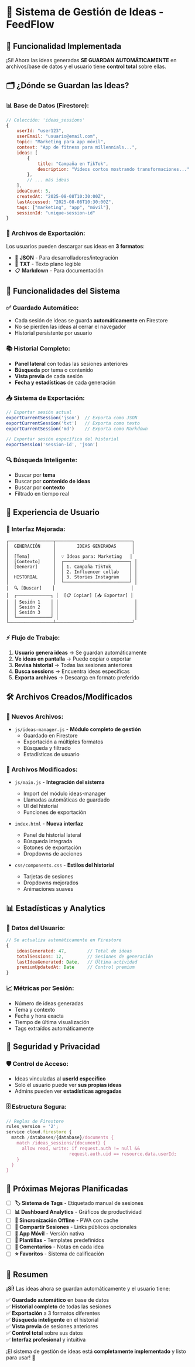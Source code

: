 # 📁 Sistema de Gestión de Ideas - FeedFlow

## 🎯 **Funcionalidad Implementada**

¡Sí! Ahora las ideas generadas **SE GUARDAN AUTOMÁTICAMENTE** en archivos/base de datos y el usuario tiene **control total** sobre ellas.

## 🗂️ **¿Dónde se Guardan las Ideas?**

### **📊 Base de Datos (Firestore):**
```javascript
// Colección: 'ideas_sessions'
{
    userId: "user123",
    userEmail: "usuario@email.com",
    topic: "Marketing para app móvil",
    context: "App de fitness para millennials...",
    ideas: [
        {
            title: "Campaña en TikTok",
            description: "Videos cortos mostrando transformaciones..."
        },
        // ... más ideas
    ],
    ideaCount: 5,
    createdAt: "2025-08-08T10:30:00Z",
    lastAccessed: "2025-08-08T10:30:00Z",
    tags: ["marketing", "app", "móvil"],
    sessionId: "unique-session-id"
}
```

### **💾 Archivos de Exportación:**
Los usuarios pueden descargar sus ideas en **3 formatos**:
- 📄 **JSON** - Para desarrolladores/integración
- 📝 **TXT** - Texto plano legible
- 📋 **Markdown** - Para documentación

## 🚀 **Funcionalidades del Sistema**

### **✅ Guardado Automático:**
- Cada sesión de ideas se guarda **automáticamente** en Firestore
- No se pierden las ideas al cerrar el navegador
- Historial persistente por usuario

### **📚 Historial Completo:**
- **Panel lateral** con todas las sesiones anteriores
- **Búsqueda** por tema o contenido
- **Vista previa** de cada sesión
- **Fecha y estadísticas** de cada generación

### **📥 Sistema de Exportación:**
```javascript
// Exportar sesión actual
exportCurrentSession('json')  // Exporta como JSON
exportCurrentSession('txt')   // Exporta como texto
exportCurrentSession('md')    // Exporta como Markdown

// Exportar sesión específica del historial
exportSession('session-id', 'json')
```

### **🔍 Búsqueda Inteligente:**
- Buscar por **tema**
- Buscar por **contenido de ideas**
- Buscar por **contexto**
- Filtrado en tiempo real

## 📱 **Experiencia de Usuario**

### **🎨 Interfaz Mejorada:**
```
┌─────────────────┬─────────────────────────────┐
│  GENERACIÓN     │        IDEAS GENERADAS      │
│                 │                             │
│  [Tema]         │  💡 Ideas para: Marketing   │
│  [Contexto]     │  ┌─────────────────────────┐ │
│  [Generar]      │  │ 1. Campaña TikTok       │ │
│                 │  │ 2. Influencer collab    │ │
│  HISTORIAL      │  │ 3. Stories Instagram    │ │
│                 │  └─────────────────────────┘ │
│  🔍 [Buscar]    │                             │
│  ┌─────────────┐ │  [📋 Copiar] [📥 Exportar] │
│  │ Sesión 1    │ │                             │
│  │ Sesión 2    │ │                             │
│  │ Sesión 3    │ │                             │
│  └─────────────┘ │                             │
└─────────────────┴─────────────────────────────┘
```

### **⚡ Flujo de Trabajo:**
1. **Usuario genera ideas** → Se guardan automáticamente
2. **Ve ideas en pantalla** → Puede copiar o exportar
3. **Revisa historial** → Todas las sesiones anteriores
4. **Busca sessions** → Encuentra ideas específicas
5. **Exporta archives** → Descarga en formato preferido

## 🛠️ **Archivos Creados/Modificados**

### **📄 Nuevos Archivos:**
- `js/ideas-manager.js` - **Módulo completo de gestión**
  - Guardado en Firestore
  - Exportación a múltiples formatos
  - Búsqueda y filtrado
  - Estadísticas de usuario

### **🔧 Archivos Modificados:**
- `js/main.js` - **Integración del sistema**
  - Import del módulo ideas-manager
  - Llamadas automáticas de guardado
  - UI del historial
  - Funciones de exportación

- `index.html` - **Nueva interfaz**
  - Panel de historial lateral
  - Búsqueda integrada
  - Botones de exportación
  - Dropdowns de acciones

- `css/components.css` - **Estilos del historial**
  - Tarjetas de sesiones
  - Dropdowns mejorados
  - Animaciones suaves

## 📊 **Estadísticas y Analytics**

### **👤 Datos del Usuario:**
```javascript
// Se actualiza automáticamente en Firestore
{
    ideasGenerated: 47,        // Total de ideas
    totalSessions: 12,         // Sesiones de generación
    lastIdeaGenerated: Date,   // Última actividad
    premiumUpdatedAt: Date     // Control premium
}
```

### **📈 Métricas por Sesión:**
- Número de ideas generadas
- Tema y contexto
- Fecha y hora exacta
- Tiempo de última visualización
- Tags extraídos automáticamente

## 🔐 **Seguridad y Privacidad**

### **🛡️ Control de Acceso:**
- Ideas vinculadas al **userId específico**
- Solo el usuario puede ver **sus propias ideas**
- Admins pueden ver **estadísticas agregadas**

### **🗄️ Estructura Segura:**
```javascript
// Reglas de Firestore
rules_version = '2';
service cloud.firestore {
  match /databases/{database}/documents {
    match /ideas_sessions/{document} {
      allow read, write: if request.auth != null && 
                        request.auth.uid == resource.data.userId;
    }
  }
}
```

## 🚀 **Próximas Mejoras Planificadas**

- [ ] **🏷️ Sistema de Tags** - Etiquetado manual de sesiones
- [ ] **📊 Dashboard Analytics** - Gráficos de productividad
- [ ] **🔄 Sincronización Offline** - PWA con cache
- [ ] **🤝 Compartir Sesiones** - Links públicos opcionales
- [ ] **📱 App Móvil** - Versión nativa
- [ ] **🎨 Plantillas** - Templates predefinidos
- [ ] **💬 Comentarios** - Notas en cada idea
- [ ] **⭐ Favoritos** - Sistema de calificación

## 🎉 **Resumen**

**¡SÍ!** Las ideas ahora se guardan automáticamente y el usuario tiene:

✅ **Guardado automático** en base de datos  
✅ **Historial completo** de todas las sesiones  
✅ **Exportación** a 3 formatos diferentes  
✅ **Búsqueda inteligente** en el historial  
✅ **Vista previa** de sesiones anteriores  
✅ **Control total** sobre sus datos  
✅ **Interfaz profesional** y intuitiva  

¡El sistema de gestión de ideas está **completamente implementado** y listo para usar! 🚀
